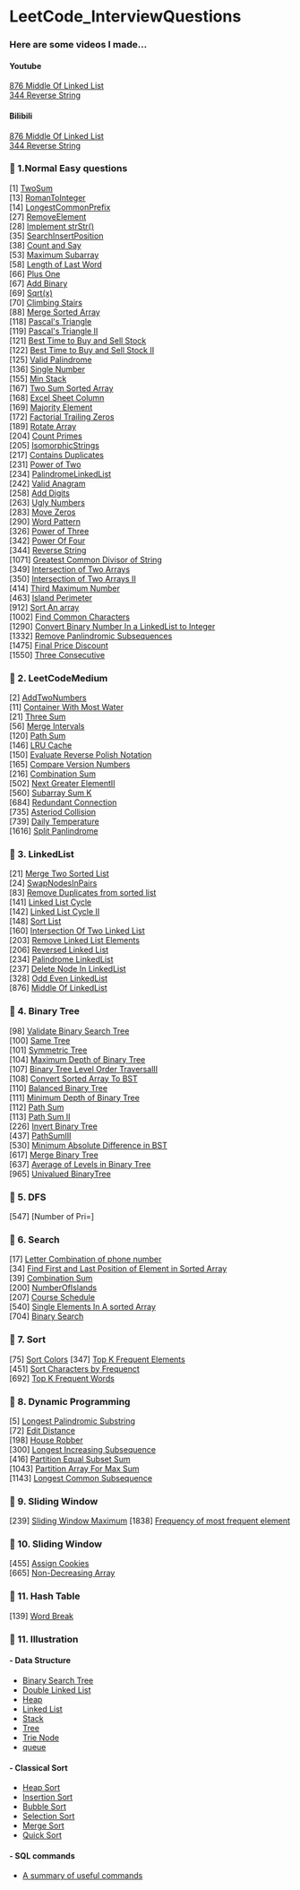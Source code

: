 # LeetCode_InterviewQuestions
### Here are some videos I made...
#### Youtube
[876 Middle Of Linked List](https://www.youtube.com/watch?v=lOb8Ylf_-0c)<br/>
[344 Reverse String](https://www.youtube.com/watch?v=aZgcX9oGBXM&t=27s)<br/>
#### Bilibili
[876 Middle Of Linked List](https://www.bilibili.com/video/BV1sv411C7Gk/)<br/>
[344 Reverse String](https://www.bilibili.com/video/BV1zv41117TK/)<br/>

### 🤪 1.Normal Easy questions<br/>
[1] [TwoSum](LeetCodeEasy/1TwoSum.py)<br/>
[13] [RomanToInteger](LeetCodeEasy/13RomanToInteger.py)<br/>
[14] [LongestCommonPrefix](LeetCodeEasy/14LongestCommonPrefix.py)<br/>
[27] [RemoveElement](LeetCodeEasy/27RemoveElement.py)<br/>
[28] [Implement strStr()](LeetCodeEasy/28ImplementstrStr.py)<br/>
[35] [SearchInsertPosition](LeetCodeEasy/35SearchInsertPosition.py)<br/>
[38] [Count and Say](LeetCodeEasy/38countAndSay.py)<br/>
[53] [Maximum Subarray](LeetCodeEasy/53MaximumSubarray.py)<br/>
[58] [Length of Last Word](LeetCodeEasy/58LengthOfLastWord.py)<br/>
[66] [Plus One](LeetCodeEasy/66PlusOne.py)<br/>
[67] [Add Binary](LeetCodeEasy/67AddBinary.py)<br/>
[69] [Sqrt(x)](LeetCodeEasy/69Sqrt.py)<br/>
[70] [Climbing Stairs](LeetCodeEasy/70ClimbingStairs.py)<br/>
[88] [Merge Sorted Array](LeetCodeEasy/88MergedSortedArray.py)<br/>
[118] [Pascal's Triangle](LeetCodeEasy/118PascalTriangle.py)<br/>
[119] [Pascal's Triangle II](LeetCodeEasy/119PascalTriangle.py)<br/>
[121] [Best Time to Buy and Sell Stock](LeetCodeEasy/121BestTimeToBuySellStock.py)<br/>
[122] [Best Time to Buy and Sell Stock II](LeetCodeEasy/122BestTimeToBuySellStock.py)<br/>
[125] [Valid Palindrome](LeetCodeEasy/125ValidPalindrome.py)<br/>
[136] [Single Number](LeetCodeEasy/136SingleNumber.py)<br/>
[155] [Min Stack](LeetCodeEasy/155MinStack.py)<br/>
[167] [Two Sum Sorted Array](LeetCodeEasy/167TwoSumSortedArray.py)<br/>
[168] [Excel Sheet Column](LeetCodeEasy/168ExcelSheetColumn.py)<br/>
[169] [Majority Element](LeetCodeEasy/169MajorityElement.py)<br/>
[172] [Factorial Trailing Zeros](LeetCodeEasy/172FactorialTrailingZeros.py)<br/>
[189] [Rotate Array](LeetCodeEasy/189RotateArray.py)<br/>
[204] [Count Primes](LeetCodeEasy/204CountPrimes.py)<br/>
[205] [IsomorphicStrings](LeetCodeEasy/205IsomorphicStrings.py)<br/>
[217] [Contains Duplicates](LeetCodeEasy/217ContainsDuplicates.py)<br/>
[231] [Power of Two](LeetCodeEasy/231PowerOfTwo.py)<br/>
[234] [PalindromeLinkedList](LeetCodeEasy/234PalindromeLinkedList.py)<br/>
[242] [Valid Anagram](LeetCodeEasy/242ValidAnagram.py)<br/>
[258] [Add Digits](LeetCodeEasy/258AddDigits.py)<br/>
[263] [Ugly Numbers](LeetCodeEasy/263UglyNumber.py)<br/>
[283] [Move Zeros](LeetCodeEasy/283MoveZeros.py)<br/>
[290] [Word Pattern](LeetCodeEasy/290WordPattern.py)<br/>
[326] [Power of Three](LeetCodeEasy/326PowerOfThree.py)<br/>
[342] [Power Of Four](LeetCodeEasy/342PowerOfFour.py)<br/>
[344] [Reverse String](LeetCodeEasy/344RevserString.py)<br/>
[1071] [Greatest Common Divisor of String](LeetCodeEasy/1071GreatestCommonDivisorOfString.py)<br/>
[349] [Intersection of Two Arrays](LeetCodeEasy/349IntersectionOfTwoArrays.py)<br/>
[350] [Intersection of Two Arrays II](LeetCodeEasy/350IntersectionOfTwoArraysII.py)<br/>
[414] [Third Maximum Number](LeetCodeEasy/414ThirdMaximumNumber.py)<br/>
[463] [Island Perimeter](LeetCodeEasy/463IslandPerimeter.py)<br/>
[912] [Sort An array](LeetCodeEasy/912SortAnArray.py)<br/>
[1002] [Find Common Characters](LeetCodeEasy/1002FindCommonCharacters.py)<br/>
[1290] [Convert Binary Number In a LinkedList to Integer](LeetCodeEasy/1290ConvertBinaryNumberInALinkedListToInteger.py)<br/>
[1332] [Remove Panlindromic Subsequences](LeetCodeEasy/1332RemovePalindromicSubsequences.py)<br/>
[1475] [Final Price Discount](LeetCodeEasy/1475FinalPriceDiscount.py)<br/>
[1550] [Three Consecutive](LeetCodeEasy/1550ThreeConsecutiveOdds.py)<br/>

### 🤪 2. LeetCodeMedium
[2] [AddTwoNumbers](LeetCodeMedium/2AddTwoNumbers.py)<br/>
[11] [Container With Most Water](LeetCodeMedium/11ContainerWithMostWater.py)<br/>
[21] [Three Sum](LeetCodeMedium/21ThreeSum.py)<br/>
[56] [Merge Intervals](LeetCodeMedium/56MergeIntervals.py)<br/>
[120] [Path Sum](LeetCodeMedium/120PathSum.py)<br/>
[146] [LRU Cache](LeetCodeMedium/146LRUCache.py)<br/>
[150] [Evaluate Reverse Polish Notation](LeetCodeMedium/150EvalReversePolishN.py)<br/>
[165] [Compare Version Numbers](LeetCodeMedium/165CompareVersionNumbers.py)<br/>
[216] [Combination Sum](LeetCodeMedium/216CombinationSum.py)<br/>
[502] [Next Greater ElementII](LeetCodeMedium/502NextGreaterElementII.py)<br/>
[560] [Subarray Sum K](LeetCodeMedium/560SubarraySumK.py)<br/>
[684] [Redundant Connection](LeetCodeMedium/684RedudantConnection.py)<br/>
[735] [Asteriod Collision](LeetCodeMedium/735AsteroidCollision.py)<br/>
[739] [Daily Temperature](LeetCodeMedium/739DailyTemperature.py)<br/>
[1616] [Split Panlindrome](LeetCodeMedium/1616SplitPalindrome.py)<br/>

### 🤪 3. LinkedList
[21] [Merge Two Sorted List](LinkedList/21MergeTwoSortedList.py)<br/>
[24] [SwapNodesInPairs](LinkedList/24SwpNodesInPairs.py)<br/>
[83] [Remove Duplicates from sorted list](LinkedList/83RemoveDuplicatesSortedList.py)<br/>
[141] [Linked List Cycle](LinkedList/141LinkedListCycle.py)<br/>
[142] [Linked List Cycle II](LinkedList/142LinkedListCycleII.py)<br/>
[148] [Sort List](LinkedList/148SortList.py)<br/>
[160] [Intersection Of Two Linked List](LinkedList/160IntersectionOfTwoLinkedList.py)<br/>
[203] [Remove Linked List Elements](LinkedList/203RemoveLinkedListElements.py)<br/>
[206] [Reversed Linked List](LinkedList/206ReverseLinkedList.py)<br/>
[234] [Palindrome LinkedList](LinkedList/234PalindromeLinkedList.py)<br/>
[237] [Delete Node In LinkedList](LinkedList/237DeleteNodeInLinkedList.py)<br/>
[328] [Odd Even LinkedList](LinkedList/328OddEvenLinkedList.py)<br/>
[876] [Middle Of LinkedList](LinkedList/876MiddleOfLinkedList.py)<br/>


### 🤪 4. Binary Tree
[98] [Validate Binary Search Tree](BinaryTree/98ValidateBinarySearchTree.py)<br/>
[100] [Same Tree](BinaryTree/100SameTree.py)<br/>
[101] [Symmetric Tree](BinaryTree/101SymmetricTree.py)<br/>
[104] [Maximum Depth of Binary Tree](BinaryTree/104MaxDepthOfBST.py)<br/>
[107] [Binary Tree Level Order TraversalII](BinaryTree/107BinaryTreeLevelOrderTraversal.py)<br/>
[108] [Convert Sorted Array To BST](BinaryTree/108ConvertSortedArray.py)<br/>
[110] [Balanced Binary Tree](BinaryTree/110BalancedBinaryTree.py)<br/>
[111] [Minimum Depth of Binary Tree](BinaryTree/111MinimumDepthBinaryTree.py)<br/>
[112] [Path Sum](BinaryTree/112PathSum.py)<br/>
[113] [Path Sum II](BinaryTree/113PathSumII.py)<br/>
[226] [Invert Binary Tree](BinaryTree/226InvertBinaryTree.py)<br/>
[437] [PathSumIII](BinaryTree/437PathSumIII.py)<br/>
[530] [Minimum Absolute Difference in BST](BinaryTree/530MinAbsDiffTreeBST.py)<br/>
[617] [Merge Binary Tree](BinaryTree/617MergeBinaryTree.py)<br/>
[637] [Average of Levels in Binary Tree](BinaryTree/637AverageLevelsBT.py)<br/>
[965] [Univalued BinaryTree](BinaryTree/965UnivaluedBinaryTree.py)<br/>

### 🤪 5. DFS
[547] [Number of Pri=]

### 🤪 6. Search
[17] [Letter Combination of phone number](Search/17LetterCombinationOfPhoneNumber.py)<br/>
[34] [Find First and Last Position of Element in Sorted Array](Search/34FindFirstLastPosElementSortedArray.py)<br/>
[39] [Combination Sum](Search/39CombinationSum.py)<br/>
[200] [NumberOfIslands](Search/200NumberOfIslands.py)<br/>
[207] [Course Schedule](Search/207CourseSchedule.py)<br/>
[540] [Single Elements In A sorted Array](Search/540SingleElementInASortedArray.py)<br/>
[704] [Binary Search](Search/704BinarySearch.py)<br/>

### 🤪 7. Sort
[75] [Sort Colors](Sort/75SortColors.py)
[347] [Top K Frequent Elements](Sort/347TopKFreqElements.py)<br/>
[451] [Sort Characters by Frequenct](Sort/451SortCharactersFreq.py)</br>
[692] [Top K Frequent Words](Sort/692TopKFreqWords.py)


### 🤪 8. Dynamic Programming
[5] [Longest Palindromic Substring](DynamicProgramming/5LongestPalindromicSubstring.py)<br/>
[72] [Edit Distance](DynamicProgramming/72EditDistance.py)<br/>
[198] [House Robber](DynamicProgramming/198HouseRobber.py)<br/>
[300] [Longest Increasing Subsequence](DynamicProgramming/300LongestIncreasingSubsequence.py)<br/>
[416] [Partition Equal Subset Sum](DynamicProgramming/416PartitionEqualSubsetSUm.py)<br/>
[1043] [Partition Array For Max Sum](DynamicProgramming/1043PartitionArrayforMaxSum.py)<br/>
[1143] [Longest Common Subsequence](DynamicProgramming/1143LongestCommonSubsequence.py)<br/>

### 🤪 9. Sliding Window
[239] [Sliding Window Maximum](slidingWindow/239SlidingWindowMaximum.py)
[1838] [Frequency of most frequent element](slidingWindow/1838freqOfMostFreqElement.py)</br>

### 🤪 10. Sliding Window
[455] [Assign Cookies](Greedy/455AssignCookies.py)<br/>
[665] [Non-Decreasing Array](Greedy/665NonDecreasingArray.py)


### 🤪 11. Hash Table
[139] [Word Break](HashTable/139WordBreak.py)

### 🤪 11. Illustration
#### - Data Structure</br>
- [Binary Search Tree](dataStructure/binarySearchTree.py)</br>
- [Double Linked List](dataStructure/doubleLinkedLIst.py)</br>
- [Heap](dataStructure/heap.py)<br/>
- [Linked List](dataStructure/linkedList.py)</br>
- [Stack](LeetCodeEasy/155MinStack.py)</br>
- [Tree](dataStructure/tree.py)<br/>
- [Trie Node](dataStructure/trieNode.py)<br>
- [queue](dataStructure/queue.py)</br>
#### - Classical Sort
   - [Heap Sort](ClassicalSort/heapsort.py)
   - [Insertion Sort](ClassicalSort/InsertionSort.py)
   - [Bubble Sort](ClassicalSort/BubbleSort.py)
   - [Selection Sort](ClassicalSort/SelectionSort.py)
   - [Merge Sort](ClassicalSort/MergeSort.py)
   - [Quick Sort](ClassicalSort/QuickSort.py)

#### - SQL commands
   - [A summary of useful commands](SQL)


